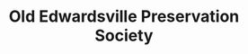 ---
layout: repo
title: "Old Edwardsville Preservation Society"
id: 20863
permalink: repos/20863/
---